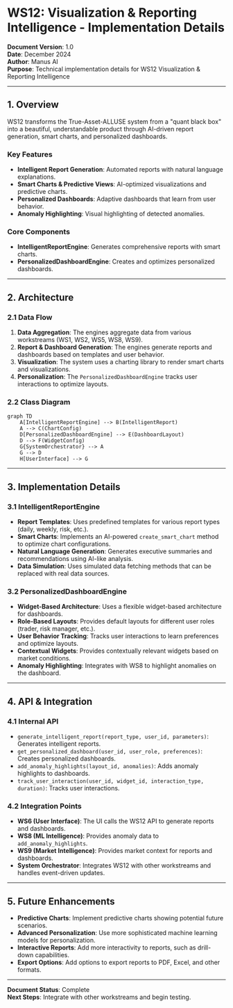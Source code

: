 # WS12: Visualization & Reporting Intelligence - Implementation Details

**Document Version**: 1.0  
**Date**: December 2024  
**Author**: Manus AI  
**Purpose**: Technical implementation details for WS12 Visualization & Reporting Intelligence

---

## 1. Overview

WS12 transforms the True-Asset-ALLUSE system from a "quant black box" into a beautiful, understandable product through AI-driven report generation, smart charts, and personalized dashboards.

### Key Features
- **Intelligent Report Generation**: Automated reports with natural language explanations.
- **Smart Charts & Predictive Views**: AI-optimized visualizations and predictive charts.
- **Personalized Dashboards**: Adaptive dashboards that learn from user behavior.
- **Anomaly Highlighting**: Visual highlighting of detected anomalies.

### Core Components
- **IntelligentReportEngine**: Generates comprehensive reports with smart charts.
- **PersonalizedDashboardEngine**: Creates and optimizes personalized dashboards.

---

## 2. Architecture

### 2.1 Data Flow
1. **Data Aggregation**: The engines aggregate data from various workstreams (WS1, WS2, WS5, WS8, WS9).
2. **Report & Dashboard Generation**: The engines generate reports and dashboards based on templates and user behavior.
3. **Visualization**: The system uses a charting library to render smart charts and visualizations.
4. **Personalization**: The `PersonalizedDashboardEngine` tracks user interactions to optimize layouts.

### 2.2 Class Diagram
```mermaid
graph TD
    A[IntelligentReportEngine] --> B(IntelligentReport)
    A --> C(ChartConfig)
    D[PersonalizedDashboardEngine] --> E(DashboardLayout)
    D --> F(WidgetConfig)
    G{SystemOrchestrator} --> A
    G --> D
    H[UserInterface] --> G
```

---

## 3. Implementation Details

### 3.1 IntelligentReportEngine
- **Report Templates**: Uses predefined templates for various report types (daily, weekly, risk, etc.).
- **Smart Charts**: Implements an AI-powered `create_smart_chart` method to optimize chart configurations.
- **Natural Language Generation**: Generates executive summaries and recommendations using AI-like analysis.
- **Data Simulation**: Uses simulated data fetching methods that can be replaced with real data sources.

### 3.2 PersonalizedDashboardEngine
- **Widget-Based Architecture**: Uses a flexible widget-based architecture for dashboards.
- **Role-Based Layouts**: Provides default layouts for different user roles (trader, risk manager, etc.).
- **User Behavior Tracking**: Tracks user interactions to learn preferences and optimize layouts.
- **Contextual Widgets**: Provides contextually relevant widgets based on market conditions.
- **Anomaly Highlighting**: Integrates with WS8 to highlight anomalies on the dashboard.

---

## 4. API & Integration

### 4.1 Internal API
- `generate_intelligent_report(report_type, user_id, parameters)`: Generates intelligent reports.
- `get_personalized_dashboard(user_id, user_role, preferences)`: Creates personalized dashboards.
- `add_anomaly_highlights(layout_id, anomalies)`: Adds anomaly highlights to dashboards.
- `track_user_interaction(user_id, widget_id, interaction_type, duration)`: Tracks user interactions.

### 4.2 Integration Points
- **WS6 (User Interface)**: The UI calls the WS12 API to generate reports and dashboards.
- **WS8 (ML Intelligence)**: Provides anomaly data to `add_anomaly_highlights`.
- **WS9 (Market Intelligence)**: Provides market context for reports and dashboards.
- **System Orchestrator**: Integrates WS12 with other workstreams and handles event-driven updates.

---

## 5. Future Enhancements

- **Predictive Charts**: Implement predictive charts showing potential future scenarios.
- **Advanced Personalization**: Use more sophisticated machine learning models for personalization.
- **Interactive Reports**: Add more interactivity to reports, such as drill-down capabilities.
- **Export Options**: Add options to export reports to PDF, Excel, and other formats.

---

**Document Status**: Complete  
**Next Steps**: Integrate with other workstreams and begin testing.

